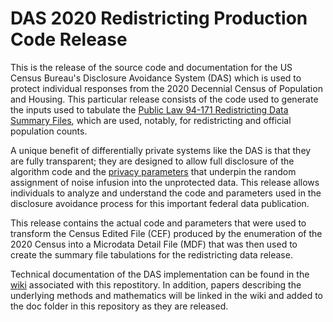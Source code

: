 # DAS 2020 Redistricting Production Code Release 

This is the release of the source code and documentation for the US
Census Bureau's Disclosure Avoidance System (DAS) which is used to protect
individual responses from the 2020 Decennial Census of Population and
Housing. This particular release consists of the code used to generate
the inputs used to tabulate the
[Public Law 94-171 Redistricting Data Summary Files](https://www.census.gov/programs-surveys/decennial-census/about/rdo/summary-files.html), 
which are used, notably, for redistricting and official population
counts.

A unique benefit of differentially private systems like the DAS is that
they are fully transparent; they are designed to allow full disclosure of
the algorithm code and the
[privacy parameters](https://www2.census.gov/programs-surveys/decennial/2020/program-management/data-product-planning/2010-demonstration-data-products/ppmf20210608/2021-06-08-privacy-loss_budgetallocation.pdf)
that underpin the random assignment of noise infusion into the
unprotected data. This release allows individuals to analyze and
understand the code and parameters used in the disclosure avoidance process for this
important federal data publication.

This release contains the actual code and parameters that were used to transform the
Census Edited File (CEF) produced by the enumeration of the 2020 Census into a
Microdata Detail File (MDF) that was then used to create the summary
file tabulations for the redistricting data release.

Technical documentation of the DAS implementation can be found in the
[wiki](https://github.com/uscensusbureau/DAS_2020_Redistricting_Production_Code/wiki)
associated with this repostitory. In addition, papers describing the
underlying methods and mathematics will be linked in the wiki and added to the doc folder in this repository as
they are released.
